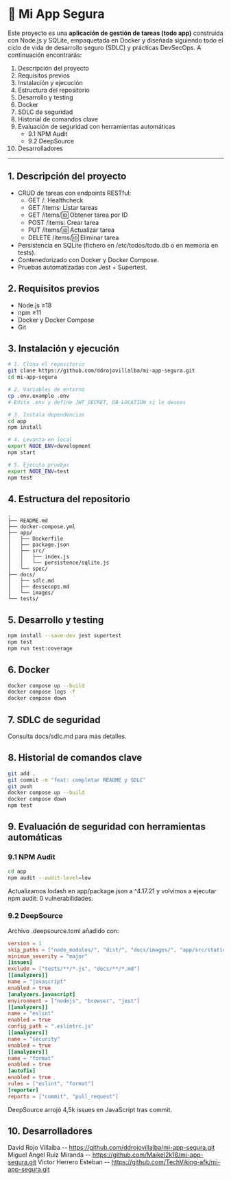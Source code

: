 # 📝 Mi App Segura

Este proyecto es una **aplicación de gestión de tareas (todo app)** construida con Node.js y SQLite, empaquetada en Docker y diseñada siguiendo todo el ciclo de vida de desarrollo seguro (SDLC) y prácticas DevSecOps. A continuación encontrarás:

1. Descripción del proyecto
2. Requisitos previos
3. Instalación y ejecución
4. Estructura del repositorio
5. Desarrollo y testing
6. Docker
7. SDLC de seguridad
8. Historial de comandos clave
9. Evaluación de seguridad con herramientas automáticas
   - 9.1 NPM Audit
   - 9.2 DeepSource
10. Desarrolladores

---

## 1. Descripción del proyecto

- CRUD de tareas con endpoints RESTful:
  - GET /: Healthcheck
  - GET /items: Listar tareas
  - GET /items/:id: Obtener tarea por ID
  - POST /items: Crear tarea
  - PUT /items/:id: Actualizar tarea
  - DELETE /items/:id: Eliminar tarea
- Persistencia en SQLite (fichero en /etc/todos/todo.db o en memoria en tests).
- Contenedorizado con Docker y Docker Compose.
- Pruebas automatizadas con Jest + Supertest.

## 2. Requisitos previos

- Node.js ≥18
- npm ≥11
- Docker y Docker Compose
- Git

## 3. Instalación y ejecución

```bash
# 1. Clona el repositorio
git clone https://github.com/ddrojovillalba/mi-app-segura.git
cd mi-app-segura

# 2. Variables de entorno
cp .env.example .env
# Edita .env y define JWT_SECRET, DB_LOCATION si lo deseas

# 3. Instala dependencias
cd app
npm install

# 4. Levanta en local
export NODE_ENV=development
npm start

# 5. Ejecuta pruebas
export NODE_ENV=test
npm test
```

## 4. Estructura del repositorio

```
.
├── README.md
├── docker-compose.yml
├── app/
│   ├── Dockerfile
│   ├── package.json
│   ├── src/
│   │   ├── index.js
│   │   └── persistence/sqlite.js
│   └── spec/
├── docs/
│   ├── sdlc.md
│   ├── devsecops.md
│   └── images/
└── tests/
```

## 5. Desarrollo y testing

```bash
npm install --save-dev jest supertest
npm test
npm run test:coverage
```

## 6. Docker

```bash
docker compose up --build
docker compose logs -f
docker compose down
```

## 7. SDLC de seguridad

Consulta docs/sdlc.md para más detalles.

## 8. Historial de comandos clave

```bash
git add .
git commit -m "feat: completar README y SDLC"
git push
docker compose up --build
docker compose down
npm test
```

## 9. Evaluación de seguridad con herramientas automáticas

### 9.1 NPM Audit

```bash
cd app
npm audit --audit-level=low
```

Actualizamos lodash en app/package.json a ^4.17.21 y volvimos a ejecutar npm audit: 0 vulnerabilidades.

### 9.2 DeepSource

Archivo .deepsource.toml añadido con:

```toml
version = 1
skip_paths = ["node_modules/", "dist/", "docs/images/", "app/src/static/"]
minimum_severity = "major"
[issues]
exclude = ["tests/**/*.js", "docs/**/*.md"]
[[analyzers]]
name = "javascript"
enabled = true
[analyzers.javascript]
environment = ["nodejs", "browser", "jest"]
[[analyzers]]
name = "eslint"
enabled = true
config_path = ".eslintrc.js"
[[analyzers]]
name = "security"
enabled = true
[[analyzers]]
name = "format"
enabled = true
[autofix]
enabled = true
rules = ["eslint", "format"]
[reporter]
reports = ["commit", "pull_request"]
```

DeepSource arrojó 4,5k issues en JavaScript tras commit.

## 10. Desarrolladores

David Rojo Villalba -- https://github.com/ddrojovillalba/mi-app-segura.git
Miguel Angel Ruiz Miranda -- https://github.com/Maikel2k18/mi-app-segura.git
Victor Herrero Esteban -- https://github.com/TechViking-afk/mi-app-segura.git
